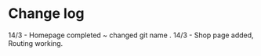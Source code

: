 # Change log

14/3 - Homepage  completed ~ changed git name .
14/3 - Shop page added, Routing working.